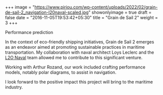 +++
image = "https://www.piriou.com/wp-content/uploads/2022/02/grain-de-sail-2_navigation-l20naval-scaled.jpg"
showonlyimage = true
draft = false
date = "2016-11-05T19:53:42+05:30"
title = "Grain de Sail 2"
weight = 3
+++

Performance prediction

In the context of eco-friendly shipping initiatives, Grain de Sail 2 emerges as an endeavor aimed at promoting sustainable practices in maritime transportation. My collaboration with naval architect Loys Leclerc and the [L2O Naval](https://www.l2onaval.com/) team allowed me to contribute to this significant venture.

Working with Arthur Rozand, our work included crafting performance models, notably polar diagrams, to assist in navigation.

I look forward to the positive impact this project will bring to the maritime industry.
<!--more-->
